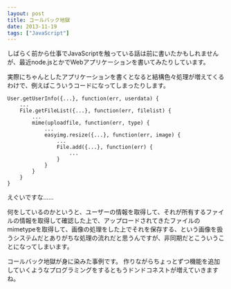 ```yaml
---
layout: post
title: コールバック地獄
date: 2013-11-19
tags: ["JavaScript"]
---
```


しばらく前から仕事でJavaScriptを触っている話は前に書いたかもしれませんが、最近node.jsとかでWebアプリケーションを書いてみたりしています。

実際にちゃんとしたアプリケーションを書くとなると結構色々処理が増えてくるわけで、例えばこういうコードになってしまったりします。

    User.getUserInfo({...}, function(err, userdata) {
        ...
        File.getFileList({...}, function(err, filelist) {
            ...
            mime(uploadfile, function(err, type) {
                ...
                easyimg.resize({...}, function(err, image) {
                    ...
                    File.add({...}, function(err) {
                        ...
                    }
                }
            }
        }
    }

えぐいですな......

何をしているのかというと、ユーザーの情報を取得して、それが所有するファイルの情報を取得して確認した上で、アップロードされてきたファイルのmimetypeを取得して、画像の処理をした上でそれを保存する、という画像を扱うシステムだとありがちな処理の流れだと思うんですが、非同期だとこういうことになってしまいます。

コールバック地獄が身に染みた事例です。
作りながらちょっとずつ機能を追加していくようなプログラミングをするともうドンドコネストが増えていきますね。